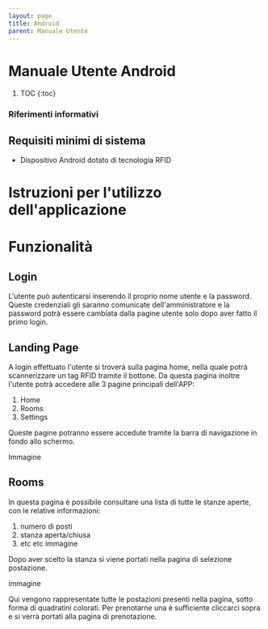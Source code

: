 ```yaml
---
layout: page
title: Android
parent: Manuale Utente
---
```


# Manuale Utente Android

1. TOC
{:toc}

### Riferimenti informativi

## Requisiti minimi di sistema
- Dispositivo Android dotato di tecnologia RFID

# Istruzioni per l'utilizzo dell'applicazione

# Funzionalità
## Login
L'utente può autenticarsi inserendo il proprio nome utente e la password. Queste credenziali gli saranno comunicate dell'amministratore e la password potrà essere cambiata dalla pagine utente solo dopo aver fatto il primo login.

## Landing Page
A login effettuato l'utente si troverà sulla pagina home, nella quale potrà scannerizzare un tag RFID tramite il bottone. Da questa pagina inoltre l'utente potrà accedere alle 3 pagine principali dell'APP:
1. Home
2. Rooms
3. Settings

Queste pagine potranno essere accedute tramite la barra di navigazione in fondo allo schermo.

Immagine

## Rooms
In questa pagina è possibile consultare una lista di tutte le stanze aperte, con le relative informazioni:
1. numero di posti
2. stanza aperta/chiusa
3. etc etc
immagine

Dopo aver scelto la stanza si viene portati nella pagina di selezione postazione.

immagine

Qui vengono rappresentate tutte le postazioni presenti nella pagina, sotto forma di quadratini colorati. Per prenotarne una è sufficiente cliccarci sopra e si verrà portati alla pagina di prenotazione.



